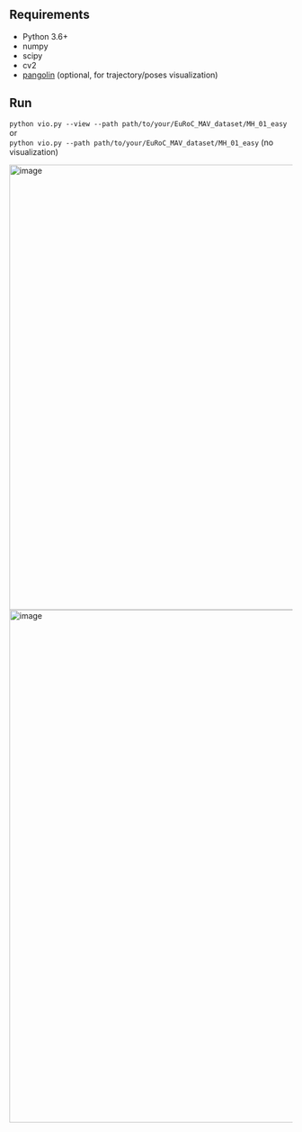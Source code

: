 ## Requirements
* Python 3.6+
* numpy
* scipy
* cv2
* [pangolin](https://github.com/uoip/pangolin) (optional, for trajectory/poses visualization)

## Run  
`python vio.py --view --path path/to/your/EuRoC_MAV_dataset/MH_01_easy`  
or    
`python vio.py --path path/to/your/EuRoC_MAV_dataset/MH_01_easy` (no visualization)  

<img width="641" height="791" alt="image" src="https://github.com/user-attachments/assets/a14073e9-fe5e-4760-8dfd-56dd34756c64" />
<img width="712" height="911" alt="image" src="https://github.com/user-attachments/assets/363b1dc4-77d1-4834-8d77-2ae6b70b6043" />

